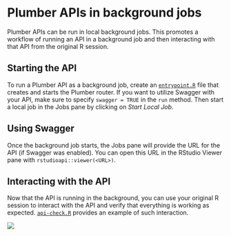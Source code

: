 # Plumber APIs in background jobs

Plumber APIs can be run in local background jobs. This promotes a workflow of
running an API in a background job and then interacting with that API from the
original R session.

## Starting the API
To run a Plumber API as a background job, create an
[`entrypoint.R`](entrypoint.R) file that creates and starts the Plumber router.
If you want to utilize Swagger with your API, make sure to specify `swagger =
TRUE` in the `run` method. Then start a local job in the Jobs pane by clicking
on *Start Local Job*.

## Using Swagger
Once the background job starts, the Jobs pane will provide the URL for the API
(if Swagger was enabled). You can open this URL in the RStudio Viewer pane with
`rstudioapi::viewer(<URL>)`.

## Interacting with the API
Now that the API is running in the background, you can use your original R
session to interact with the API and verify that everything is working as
expected. [`api-check.R`](api-check.R) provides an example of such interaction.

![](../images/api-viewer.gif)